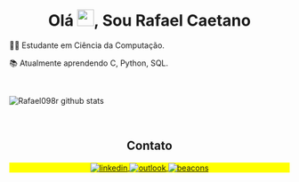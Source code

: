 <h1 align="center">Olá <img src="https://raw.githubusercontent.com/kaueMarques/kaueMarques/master/hi.gif" height="30px">, Sou Rafael Caetano</h1>
<p align="center"></p>

👨‍🎓 Estudante em Ciência da Computação.

📚 Atualmente aprendendo C, Python, SQL.

<br>

![Rafael098r github stats](https://github-readme-stats.vercel.app/api?username=Rafael098r&count_private=true&show_icons=true&theme=tokyonight)

<br>
<h2 align="center"> Contato </h2>

<p align="center" style="background:yellow">
<a href="https://www.linkedin.com/in/alex-junior/" target="_blank">
  <img align="center" src="https://img.shields.io/badge/LinkedIn-0077B5?style=for-the-badge&logo=linkedin&logoColor=white" alt="linkedin"/>
</a>
<a href="mailto:alexalencarjr@outlook.com" target="_blank">
 <img align="center" src="https://img.shields.io/badge/Microsoft_Outlook-0078D4?style=for-the-badge&logo=microsoft-outlook&logoColor=white" alt="outlook"/>
</a>
<a href="https://beacons.ai/alex_junior" target="_blank">
 <img align="center" src="https://img.shields.io/badge/website-000000?style=for-the-badge&logo=About.me&logoColor=white" alt="beacons"/>
</a>
</p>
